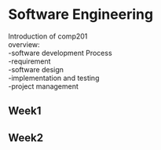 # Software Engineering 
Introduction of comp201  
  overview:  
    -software development Process  
    -requirement  
    -software design  
    -implementation and testing  
    -project management  

## Week1

## Week2
